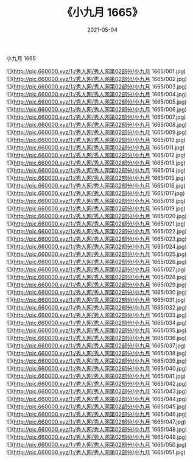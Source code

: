 ﻿---
layout: post
title:  《小九月 1665》
date:   2021-05-04
img: http://pic.660000.xyz/1:/秀人网/秀人网第02部分/小九月 1665/000.jpg
categories: [美女, 清纯, 唯美]
---

小九月 1665

  ![](http://pic.660000.xyz/1:/秀人网/秀人网第02部分/小九月 1665/001.jpg) <br> ![](http://pic.660000.xyz/1:/秀人网/秀人网第02部分/小九月 1665/002.jpg) <br> ![](http://pic.660000.xyz/1:/秀人网/秀人网第02部分/小九月 1665/003.jpg) <br> ![](http://pic.660000.xyz/1:/秀人网/秀人网第02部分/小九月 1665/004.jpg) <br> ![](http://pic.660000.xyz/1:/秀人网/秀人网第02部分/小九月 1665/005.jpg) <br> ![](http://pic.660000.xyz/1:/秀人网/秀人网第02部分/小九月 1665/006.jpg) <br> ![](http://pic.660000.xyz/1:/秀人网/秀人网第02部分/小九月 1665/007.jpg) <br> ![](http://pic.660000.xyz/1:/秀人网/秀人网第02部分/小九月 1665/008.jpg) <br> ![](http://pic.660000.xyz/1:/秀人网/秀人网第02部分/小九月 1665/009.jpg) <br> ![](http://pic.660000.xyz/1:/秀人网/秀人网第02部分/小九月 1665/010.jpg) <br> ![](http://pic.660000.xyz/1:/秀人网/秀人网第02部分/小九月 1665/011.jpg) <br> ![](http://pic.660000.xyz/1:/秀人网/秀人网第02部分/小九月 1665/012.jpg) <br> ![](http://pic.660000.xyz/1:/秀人网/秀人网第02部分/小九月 1665/013.jpg) <br> ![](http://pic.660000.xyz/1:/秀人网/秀人网第02部分/小九月 1665/014.jpg) <br> ![](http://pic.660000.xyz/1:/秀人网/秀人网第02部分/小九月 1665/015.jpg) <br> ![](http://pic.660000.xyz/1:/秀人网/秀人网第02部分/小九月 1665/016.jpg) <br> ![](http://pic.660000.xyz/1:/秀人网/秀人网第02部分/小九月 1665/017.jpg) <br> ![](http://pic.660000.xyz/1:/秀人网/秀人网第02部分/小九月 1665/018.jpg) <br> ![](http://pic.660000.xyz/1:/秀人网/秀人网第02部分/小九月 1665/019.jpg) <br> ![](http://pic.660000.xyz/1:/秀人网/秀人网第02部分/小九月 1665/020.jpg) <br> ![](http://pic.660000.xyz/1:/秀人网/秀人网第02部分/小九月 1665/021.jpg) <br> ![](http://pic.660000.xyz/1:/秀人网/秀人网第02部分/小九月 1665/022.jpg) <br> ![](http://pic.660000.xyz/1:/秀人网/秀人网第02部分/小九月 1665/023.jpg) <br> ![](http://pic.660000.xyz/1:/秀人网/秀人网第02部分/小九月 1665/024.jpg) <br> ![](http://pic.660000.xyz/1:/秀人网/秀人网第02部分/小九月 1665/025.jpg) <br> ![](http://pic.660000.xyz/1:/秀人网/秀人网第02部分/小九月 1665/026.jpg) <br> ![](http://pic.660000.xyz/1:/秀人网/秀人网第02部分/小九月 1665/027.jpg) <br> ![](http://pic.660000.xyz/1:/秀人网/秀人网第02部分/小九月 1665/028.jpg) <br> ![](http://pic.660000.xyz/1:/秀人网/秀人网第02部分/小九月 1665/029.jpg) <br> ![](http://pic.660000.xyz/1:/秀人网/秀人网第02部分/小九月 1665/030.jpg) <br> ![](http://pic.660000.xyz/1:/秀人网/秀人网第02部分/小九月 1665/031.jpg) <br> ![](http://pic.660000.xyz/1:/秀人网/秀人网第02部分/小九月 1665/032.jpg) <br> ![](http://pic.660000.xyz/1:/秀人网/秀人网第02部分/小九月 1665/033.jpg) <br> ![](http://pic.660000.xyz/1:/秀人网/秀人网第02部分/小九月 1665/034.jpg) <br> ![](http://pic.660000.xyz/1:/秀人网/秀人网第02部分/小九月 1665/035.jpg) <br> ![](http://pic.660000.xyz/1:/秀人网/秀人网第02部分/小九月 1665/036.jpg) <br> ![](http://pic.660000.xyz/1:/秀人网/秀人网第02部分/小九月 1665/037.jpg) <br> ![](http://pic.660000.xyz/1:/秀人网/秀人网第02部分/小九月 1665/038.jpg) <br> ![](http://pic.660000.xyz/1:/秀人网/秀人网第02部分/小九月 1665/039.jpg) <br> ![](http://pic.660000.xyz/1:/秀人网/秀人网第02部分/小九月 1665/040.jpg) <br> ![](http://pic.660000.xyz/1:/秀人网/秀人网第02部分/小九月 1665/041.jpg) <br> ![](http://pic.660000.xyz/1:/秀人网/秀人网第02部分/小九月 1665/042.jpg) <br> ![](http://pic.660000.xyz/1:/秀人网/秀人网第02部分/小九月 1665/043.jpg) <br> ![](http://pic.660000.xyz/1:/秀人网/秀人网第02部分/小九月 1665/044.jpg) <br> ![](http://pic.660000.xyz/1:/秀人网/秀人网第02部分/小九月 1665/045.jpg) <br> ![](http://pic.660000.xyz/1:/秀人网/秀人网第02部分/小九月 1665/046.jpg) <br> ![](http://pic.660000.xyz/1:/秀人网/秀人网第02部分/小九月 1665/047.jpg) <br> ![](http://pic.660000.xyz/1:/秀人网/秀人网第02部分/小九月 1665/048.jpg) <br> ![](http://pic.660000.xyz/1:/秀人网/秀人网第02部分/小九月 1665/049.jpg) <br> ![](http://pic.660000.xyz/1:/秀人网/秀人网第02部分/小九月 1665/050.jpg) <br> ![](http://pic.660000.xyz/1:/秀人网/秀人网第02部分/小九月 1665/051.jpg) <br>